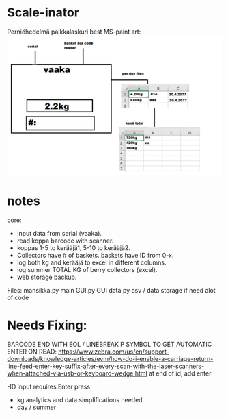 # Scale-inator
Perniöhedelmä palkkalaskuri
best MS-paint art:
![possibleplan](assets/possibleplan.png)

# notes

core:
- input data from serial (vaaka).
- read koppa barcode with scanner.
- koppas 1-5 to kerääjä1, 5-10 to kerääjä2.
- Collectors have # of baskets. baskets have ID from 0-x.
- log both kg and kerääjä to excel in different columns.
- log summer TOTAL KG of berry collectors (excel).
- web storage backup.

Files:
mansikka.py main
GUI.py GUI
data.py csv / data storage  if need alot of code



# Needs Fixing:
BARCODE END WITH EOL / LINEBREAK P SYMBOL TO GET AUTOMATIC ENTER ON READ:
https://www.zebra.com/us/en/support-downloads/knowledge-articles/evm/how-do-i-enable-a-carriage-return-line-feed-enter-key-suffix-after-every-scan-with-the-laser-scanners-when-attached-via-usb-or-keyboard-wedge.html
at end of id, add enter

-ID input requires Enter press
- kg analytics and data simplifications needed.
- day / summer
